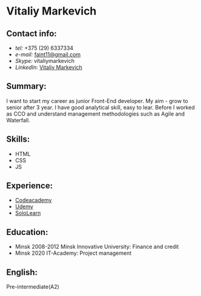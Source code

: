 # Vitaliy Markevich
## Contact info:
* *tel:* +375 (29) 6337334
* *e-mail:* faint11@gmail.com
* *Skype:* vitaliymarkevich
* *LinkedIn:* [Vitaliy Markevich](https://www.linkedin.com/in/vitaliy-markevich-8bb6631b5)

## Summary:
I want to start my career as junior Front-End developer. My aim - grow to senior after 3 year. 
I have good analytical skill, easy to lear. Before I worked as CCO and understand management methodologies such as Agile and Waterfall.

## Skills:
* HTML
* CSS
* JS

## Experience:
* [Codeacademy](https://www.codecademy.com/profiles/ReddyDD)
* [Udemy](https://www.udemy.com/user/vitali-markevich/)
* [SoloLearn](https://www.sololearn.com/Profile/3067839)

## Education:
* Minsk 2008-2012 Minsk Innovative University: Finance and credit
* Minsk 2020 IT-Academy: Project management

## English:
Pre-intermediate(A2)


